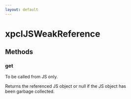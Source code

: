 ```yaml
---
layout: default
---
```


# xpcIJSWeakReference #

## Methods ##

### get ###
  
To be called from JS only.  
  
Returns the referenced JS object or null if the JS object has  
been garbage collected.  
  
